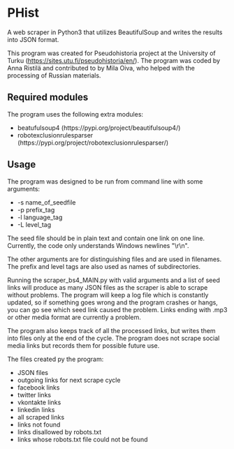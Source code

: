 <h1>PHist</h1>
A web scraper in Python3 that utilizes BeautifulSoup and writes the results into JSON format. 

This program was created for Pseudohistoria project at the University of Turku (https://sites.utu.fi/pseudohistoria/en/). The program was coded by Anna Ristilä and contributed to by Mila Oiva, who helped with the processing of Russian materials. 


<h2>Required modules</h2>
The program uses the following extra modules:
<ul>
	<li>beatufulsoup4 (https://pypi.org/project/beautifulsoup4/)</li>
	<li>robotexclusionrulesparser (https://pypi.org/project/robotexclusionrulesparser/)</li>
</ul>

<h2>Usage</h2>
The program was designed to be run from command line with some arguments: 
<ul>
	<li> -s name_of_seedfile</li>
	<li> -p prefix_tag</li>
	<li> -l language_tag</li>
	<li> -L level_tag</li>
</ul>
The seed file should be in plain text and contain one link on one line. Currently, the code only understands Windows newlines "\r\n". 

The other arguments are for distinguishing files and are used in filenames. The prefix and level tags are also used as names of subdirectories. 

Running the scraper_bs4_MAIN.py with valid arguments and a list of seed links will produce as many JSON files as the scraper is able to scrape without problems. The program will keep a log file which is constantly updated, so if something goes wrong and the program crashes or hangs, you can go see which seed link caused the problem. Links ending with .mp3 or other media format are currently a problem. 

The program also keeps track of all the processed links, but writes them into files only at the end of the cycle. The program does not scrape social media links but records them for possible future use. 

The files created py the program:
<ul>
	<li> JSON files</li>
	<li> outgoing links for next scrape cycle</li>
	<li> facebook links</li>
	<li> twitter links</li>
	<li> vkontakte links</li>
	<li> linkedin links</li>
	<li> all scraped links</li>
	<li> links not found</li>
	<li> links disallowed by robots.txt</li>
	<li> links whose robots.txt file could not be found</li>
</ul>
